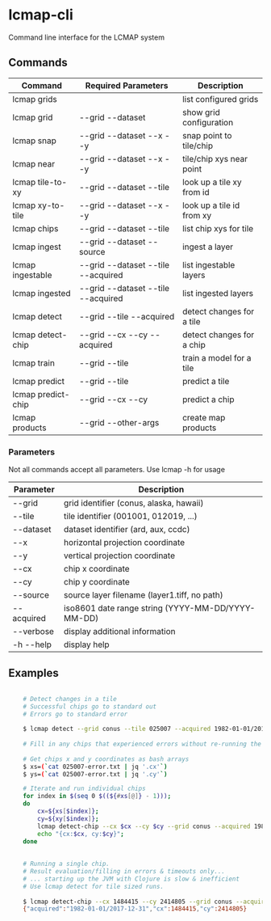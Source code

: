 # lcmap-cli
Command line interface for the LCMAP system

## Commands

| Command                      | Required Parameters                | Description                     |
| ---------------------------- | ---------------------------------- | ------------------------------- |
| lcmap grids                  |                                    | list configured grids           |
| lcmap grid                   | --grid --dataset                   | show grid configuration         |
| lcmap snap                   | --grid --dataset --x --y           | snap point to tile/chip         |
| lcmap near                   | --grid --dataset --x --y           | tile/chip xys near point        |
| lcmap tile-to-xy             | --grid --dataset --tile            | look up a tile xy from id       |
| lcmap xy-to-tile             | --grid --dataset --x --y           | look up a tile id from xy       | 
| lcmap chips                  | --grid --dataset --tile            | list chip xys for tile          |
| lcmap ingest                 | --grid --dataset --source          | ingest a layer                  |
| lcmap ingestable             | --grid --dataset --tile --acquired | list ingestable layers          |
| lcmap ingested               | --grid --dataset --tile --acquired | list ingested layers            |
| lcmap detect                 | --grid --tile --acquired           | detect changes for a tile       |
| lcmap detect-chip            | --grid --cx --cy --acquired        | detect changes for a chip       |
| lcmap train                  | --grid --tile                      | train a model for a tile        |
| lcmap predict                | --grid --tile                      | predict a tile                  |
| lcmap predict-chip           | --grid --cx --cy                   | predict a chip                  |
| lcmap products               | --grid --other-args                | create map products             |


### Parameters

Not all commands accept all parameters.  Use lcmap <command> -h for usage

| Parameter   | Description                                       |
| ----------- | ------------------------------------------------- |
|  --grid     | grid identifier (conus, alaska, hawaii)           |
|  --tile     | tile identifier (001001, 012019, ...)             |
|  --dataset  | dataset identifier (ard, aux, ccdc)               |
|  --x        | horizontal projection coordinate                  |
|  --y        | vertical projection coordinate                    |
|  --cx       | chip x coordinate                                 |
|  --cy       | chip y coordinate                                 |
|  --source   | source layer filename (layer1.tiff, no path)      |
|  --acquired | iso8601 date range string (YYYY-MM-DD/YYYY-MM-DD) |
|  --verbose  | display additional information                    |
| -h --help   | display help                                      |


## Examples

```bash

    # Detect changes in a tile
    # Successful chips go to standard out
    # Errors go to standard error
	
    $ lcmap detect --grid conus --tile 025007 --acquired 1982-01-01/2017-12-31 >> 025007-success.txt 2>> 025007-error.txt
	
    # Fill in any chips that experienced errors without re-running the whole tile
	
    # Get chips x and y coordinates as bash arrays
    $ xs=(`cat 025007-error.txt | jq '.cx'`)
    $ ys=(`cat 025007-error.txt | jq '.cy'`)

    # Iterate and run individual chips
    for index in $(seq 0 $((${#xs[@]} - 1)));
    do
        cx=${xs[$index]};
        cy=${xy[$index]};
		lcmap detect-chip --cx $cx --cy $cy --grid conus --acquired 1982-01-01/2017-12-31 >> $cx_$cy-success.txt 2>> $cx_$cy-error.txt;
    	echo "{cx:$cx, cy:$cy}";
    done
	
	
	# Running a single chip.
	# Result evaluation/filling in errors & timeouts only...
	# ... starting up the JVM with Clojure is slow & inefficient
	# Use lcmap detect for tile sized runs.
    
	$ lcmap detect-chip --cx 1484415 --cy 2414805 --grid conus --acquired 1982-01-01/2017-12-31;
	{"acquired":"1982-01-01/2017-12-31","cx":1484415,"cy":2414805}
	
```
